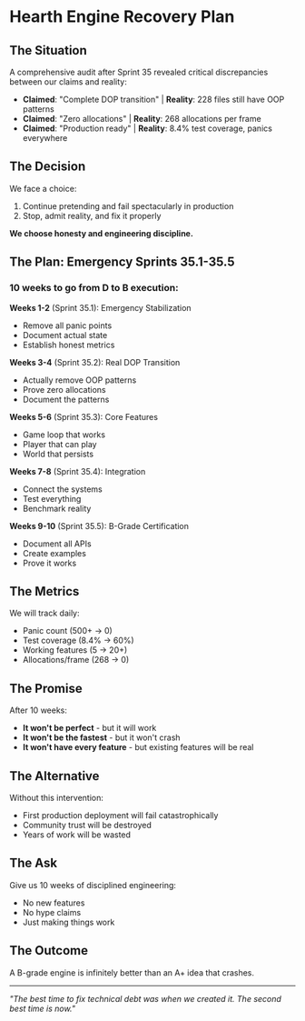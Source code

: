 # Hearth Engine Recovery Plan

## The Situation

A comprehensive audit after Sprint 35 revealed critical discrepancies between our claims and reality:

- **Claimed**: "Complete DOP transition" | **Reality**: 228 files still have OOP patterns
- **Claimed**: "Zero allocations" | **Reality**: 268 allocations per frame
- **Claimed**: "Production ready" | **Reality**: 8.4% test coverage, panics everywhere

## The Decision

We face a choice:
1. Continue pretending and fail spectacularly in production
2. Stop, admit reality, and fix it properly

**We choose honesty and engineering discipline.**

## The Plan: Emergency Sprints 35.1-35.5

### 10 weeks to go from D to B execution:

**Weeks 1-2** (Sprint 35.1): Emergency Stabilization
- Remove all panic points
- Document actual state
- Establish honest metrics

**Weeks 3-4** (Sprint 35.2): Real DOP Transition
- Actually remove OOP patterns
- Prove zero allocations
- Document the patterns

**Weeks 5-6** (Sprint 35.3): Core Features
- Game loop that works
- Player that can play
- World that persists

**Weeks 7-8** (Sprint 35.4): Integration
- Connect the systems
- Test everything
- Benchmark reality

**Weeks 9-10** (Sprint 35.5): B-Grade Certification
- Document all APIs
- Create examples
- Prove it works

## The Metrics

We will track daily:
- Panic count (500+ → 0)
- Test coverage (8.4% → 60%)
- Working features (5 → 20+)
- Allocations/frame (268 → 0)

## The Promise

After 10 weeks:
- **It won't be perfect** - but it will work
- **It won't be the fastest** - but it won't crash
- **It won't have every feature** - but existing features will be real

## The Alternative

Without this intervention:
- First production deployment will fail catastrophically
- Community trust will be destroyed
- Years of work will be wasted

## The Ask

Give us 10 weeks of disciplined engineering:
- No new features
- No hype claims
- Just making things work

## The Outcome

A B-grade engine is infinitely better than an A+ idea that crashes.

---

*"The best time to fix technical debt was when we created it. The second best time is now."*